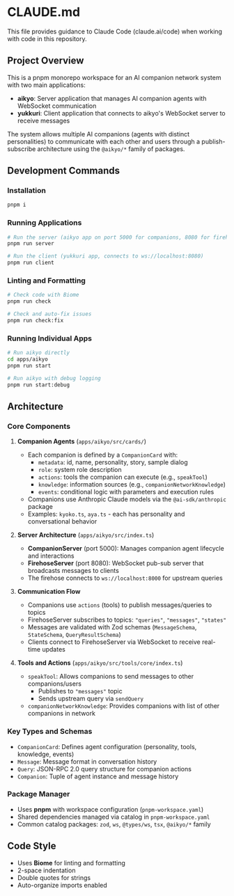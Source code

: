 # CLAUDE.md

This file provides guidance to Claude Code (claude.ai/code) when working with code in this repository.

## Project Overview

This is a pnpm monorepo workspace for an AI companion network system with two main applications:

- **aikyo**: Server application that manages AI companion agents with WebSocket communication
- **yukkuri**: Client application that connects to aikyo's WebSocket server to receive messages

The system allows multiple AI companions (agents with distinct personalities) to communicate with each other and users through a publish-subscribe architecture using the `@aikyo/*` family of packages.

## Development Commands

### Installation
```bash
pnpm i
```

### Running Applications
```bash
# Run the server (aikyo app on port 5000 for companions, 8080 for firehose)
pnpm run server

# Run the client (yukkuri app, connects to ws://localhost:8080)
pnpm run client
```

### Linting and Formatting
```bash
# Check code with Biome
pnpm run check

# Check and auto-fix issues
pnpm run check:fix
```

### Running Individual Apps
```bash
# Run aikyo directly
cd apps/aikyo
pnpm run start

# Run aikyo with debug logging
pnpm run start:debug
```

## Architecture

### Core Components

1. **Companion Agents** (`apps/aikyo/src/cards/`)
   - Each companion is defined by a `CompanionCard` with:
     - `metadata`: id, name, personality, story, sample dialog
     - `role`: system role description
     - `actions`: tools the companion can execute (e.g., `speakTool`)
     - `knowledge`: information sources (e.g., `companionNetworkKnowledge`)
     - `events`: conditional logic with parameters and execution rules
   - Companions use Anthropic Claude models via the `@ai-sdk/anthropic` package
   - Examples: `kyoko.ts`, `aya.ts` - each has personality and conversational behavior

2. **Server Architecture** (`apps/aikyo/src/index.ts`)
   - **CompanionServer** (port 5000): Manages companion agent lifecycle and interactions
   - **FirehoseServer** (port 8080): WebSocket pub-sub server that broadcasts messages to clients
   - The firehose connects to `ws://localhost:8000` for upstream queries

3. **Communication Flow**
   - Companions use `actions` (tools) to publish messages/queries to topics
   - FirehoseServer subscribes to topics: `"queries"`, `"messages"`, `"states"`
   - Messages are validated with Zod schemas (`MessageSchema`, `StateSchema`, `QueryResultSchema`)
   - Clients connect to FirehoseServer via WebSocket to receive real-time updates

4. **Tools and Actions** (`apps/aikyo/src/tools/core/index.ts`)
   - `speakTool`: Allows companions to send messages to other companions/users
     - Publishes to `"messages"` topic
     - Sends upstream query via `sendQuery`
   - `companionNetworkKnowledge`: Provides companions with list of other companions in network

### Key Types and Schemas

- `CompanionCard`: Defines agent configuration (personality, tools, knowledge, events)
- `Message`: Message format in conversation history
- `Query`: JSON-RPC 2.0 query structure for companion actions
- `Companion`: Tuple of agent instance and message history

### Package Manager

- Uses **pnpm** with workspace configuration (`pnpm-workspace.yaml`)
- Shared dependencies managed via catalog in `pnpm-workspace.yaml`
- Common catalog packages: `zod`, `ws`, `@types/ws`, `tsx`, `@aikyo/*` family

## Code Style

- Uses **Biome** for linting and formatting
- 2-space indentation
- Double quotes for strings
- Auto-organize imports enabled
